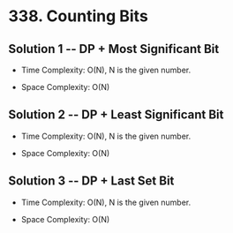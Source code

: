 # 338. Counting Bits

## Solution 1 -- DP + Most Significant Bit

* Time Complexity: O(N), N is the given number.

* Space Complexity: O(N)

## Solution 2 -- DP + Least Significant Bit

* Time Complexity: O(N), N is the given number.

* Space Complexity: O(N)

## Solution 3 -- DP + Last Set Bit

* Time Complexity: O(N), N is the given number.

* Space Complexity: O(N)
